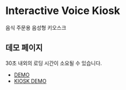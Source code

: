 # Interactive Voice Kiosk
음식 주문용 음성형 키오스크

## 데모 페이지
30초 내외의 로딩 시간이 소요될 수 있습니다.
* [DEMO](https://voice-kiosk.netlify.app/)
* [KIOSK DEMO](https://voice-kiosk.netlify.app/customer/kingocafe)

